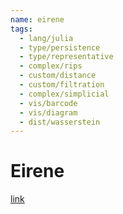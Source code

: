 ```yaml
---
name: eirene
tags:
  - lang/julia
  - type/persistence
  - type/representative
  - complex/rips
  - custom/distance
  - custom/filtration
  - complex/simplicial
  - vis/barcode
  - vis/diagram
  - dist/wasserstein
---
```


# Eirene

[link](http://gregoryhenselman.org/eirene/index.html)

